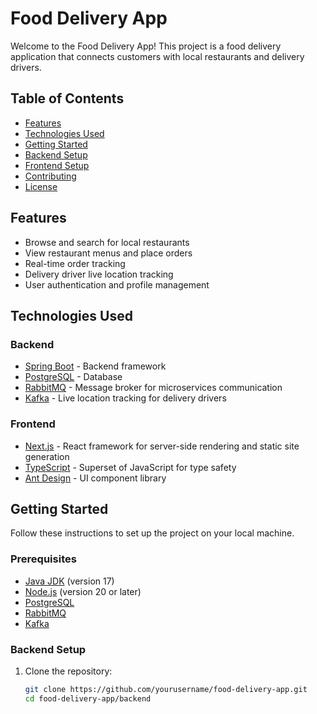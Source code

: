 # Food Delivery App

Welcome to the Food Delivery App! This project is a food delivery application that connects customers with local restaurants and delivery drivers.

## Table of Contents

- [Features](#features)
- [Technologies Used](#technologies-used)
- [Getting Started](#getting-started)
- [Backend Setup](#backend-setup)
- [Frontend Setup](#frontend-setup)
- [Contributing](#contributing)
- [License](#license)

## Features

- Browse and search for local restaurants
- View restaurant menus and place orders
- Real-time order tracking
- Delivery driver live location tracking
- User authentication and profile management

## Technologies Used

### Backend
- [Spring Boot](https://spring.io/projects/spring-boot) - Backend framework
- [PostgreSQL](https://www.postgresql.org/) - Database
- [RabbitMQ](https://www.rabbitmq.com/) - Message broker for microservices communication
- [Kafka](https://kafka.apache.org/) - Live location tracking for delivery drivers

### Frontend
- [Next.js](https://nextjs.org/) - React framework for server-side rendering and static site generation
- [TypeScript](https://www.typescriptlang.org/) - Superset of JavaScript for type safety
- [Ant Design](https://ant.design/) - UI component library

## Getting Started

Follow these instructions to set up the project on your local machine.

### Prerequisites

- [Java JDK](https://www.oracle.com/java/technologies/javase-jdk17-downloads.html) (version 17)
- [Node.js](https://nodejs.org/) (version 20 or later)
- [PostgreSQL](https://www.postgresql.org/download/)
- [RabbitMQ](https://www.rabbitmq.com/download.html)
- [Kafka](https://kafka.apache.org/quickstart)

### Backend Setup

1. Clone the repository:

   ```bash
   git clone https://github.com/yourusername/food-delivery-app.git
   cd food-delivery-app/backend
